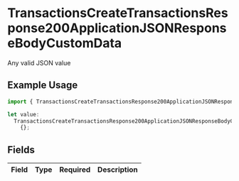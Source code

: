 # TransactionsCreateTransactionsResponse200ApplicationJSONResponseBodyCustomData

Any valid JSON value

## Example Usage

```typescript
import { TransactionsCreateTransactionsResponse200ApplicationJSONResponseBodyCustomData } from "jani-payments/models/operations";

let value:
  TransactionsCreateTransactionsResponse200ApplicationJSONResponseBodyCustomData =
    {};
```

## Fields

| Field       | Type        | Required    | Description |
| ----------- | ----------- | ----------- | ----------- |